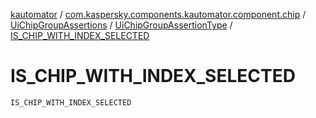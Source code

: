 [kautomator](../../../index.md) / [com.kaspersky.components.kautomator.component.chip](../../index.md) / [UiChipGroupAssertions](../index.md) / [UiChipGroupAssertionType](index.md) / [IS_CHIP_WITH_INDEX_SELECTED](./-i-s_-c-h-i-p_-w-i-t-h_-i-n-d-e-x_-s-e-l-e-c-t-e-d.md)

# IS_CHIP_WITH_INDEX_SELECTED

`IS_CHIP_WITH_INDEX_SELECTED`